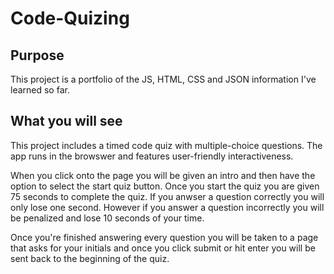 # Code-Quizing

## Purpose
This project is a portfolio of the JS, HTML, CSS and JSON information I've learned so far.


## What you will see
This project includes a timed code quiz with multiple-choice questions. The app runs in the browswer and features user-friendly interactiveness. 

When you click onto the page you will be given an intro and then have the option to select the start quiz button.
Once you start the quiz you are given 75 seconds to complete the quiz. If you anwser a question correctly you will only lose one second. 
However if you answer a question incorrectly you will be penalized and lose 10 seconds of your time.

Once you're finished answering every question you will be taken to a page that asks for your initials and once you click submit or hit enter you will be 
sent back to the beginning of the quiz.
